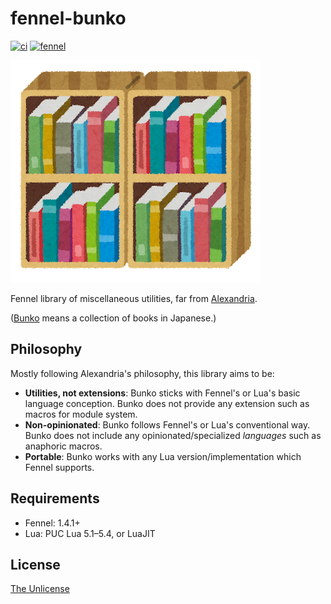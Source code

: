 # fennel-bunko

[![ci][b1]][b2]
[![fennel][b3]][b4]

[b1]: https://github.com/m15a/fennel-bunko/actions/workflows/ci.yml/badge.svg
[b2]: https://github.com/m15a/fennel-bunko/actions/workflows/ci.yml
[b3]: https://img.shields.io/badge/Fennel-v1.4.1+-fff3d7.svg?style=flat-square
[b4]: https://fennel-lang.org/

![hondana](_assets/tosyokan_book_tana.png)

Fennel library of miscellaneous utilities, far from [Alexandria][1].

([Bunko][2] means a collection of books in Japanese.)

## Philosophy

Mostly following Alexandria's philosophy, this library aims to be:

- **Utilities, not extensions**: Bunko sticks with Fennel's or Lua's basic language
  conception. Bunko does not provide any extension such as macros for module system.
- **Non-opinionated**: Bunko follows Fennel's or Lua's conventional way. Bunko does
  not include any opinionated/specialized *languages* such as anaphoric macros.
- **Portable**: Bunko works with any Lua version/implementation which Fennel supports.

## Requirements

- Fennel: 1.4.1+
- Lua: PUC Lua 5.1–5.4, or LuaJIT

## License

[The Unlicense](LICENSE)

[1]: https://alexandria.common-lisp.dev/
[2]: https://en.wiktionary.org/wiki/%E6%96%87%E5%BA%AB
